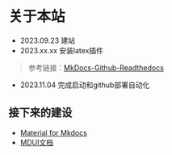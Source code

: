 # 关于本站
- 2023.09.23 建站
- 2023.xx.xx 安装latex插件
> 参考链接：[MkDocs-Github-Readthedocs](https://zj-sphinx-github-readthedocs.readthedocs.io/en/latest/mkdocs/%E9%85%8D%E7%BD%AE%E6%96%87%E4%BB%B6%E8%A7%A3%E6%9E%90/)

- 2023.11.04 完成启动和github部署自动化

## 接下来的建设
- [Material for Mkdocs](https://squidfunk.github.io/mkdocs-material/)
- [MDUI文档](https://www.mdui.org/docs/color)